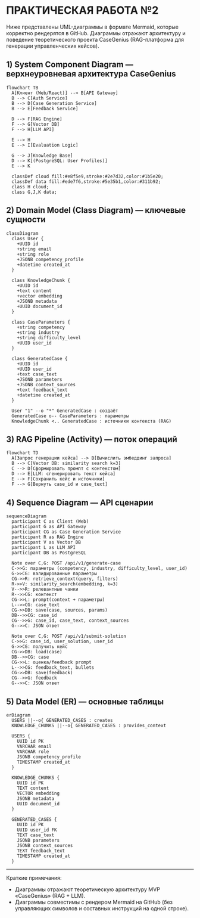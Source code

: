 # ПРАКТИЧЕСКАЯ РАБОТА №2

Ниже представлены UML-диаграммы в формате Mermaid, которые корректно рендерятся в GitHub. Диаграммы отражают архитектуру и поведение теоретического проекта CaseGenius (RAG-платформа для генерации управленческих кейсов).

## 1) System Component Diagram — верхнеуровневая архитектура CaseGenius

```mermaid
flowchart TB
  A[Клиент (Web/React)] --> B[API Gateway]
  B --> C[Auth Service]
  B --> D[Case Generation Service]
  B --> E[Feedback Service]

  D --> F[RAG Engine]
  F --> G[Vector DB]
  F --> H[LLM API]

  E --> H
  E --> I[Evaluation Logic]

  G --> J[Knowledge Base]
  D --> K[(PostgreSQL: User Profiles)]
  E --> K

  classDef cloud fill:#e8f5e9,stroke:#2e7d32,color:#1b5e20;
  classDef data fill:#ede7f6,stroke:#5e35b1,color:#311b92;
  class H cloud;
  class G,J,K data;
```

## 2) Domain Model (Class Diagram) — ключевые сущности

```mermaid
classDiagram
  class User {
    +UUID id
    +string email
    +string role
    +JSONB competency_profile
    +datetime created_at
  }

  class KnowledgeChunk {
    +UUID id
    +text content
    +vector embedding
    +JSONB metadata
    +UUID document_id
  }

  class CaseParameters {
    +string competency
    +string industry
    +string difficulty_level
    +UUID user_id
  }

  class GeneratedCase {
    +UUID id
    +UUID user_id
    +text case_text
    +JSONB parameters
    +JSONB context_sources
    +text feedback_text
    +datetime created_at
  }

  User "1" --o "*" GeneratedCase : создаёт
  GeneratedCase o-- CaseParameters : параметры
  KnowledgeChunk <.. GeneratedCase : источники контекста (RAG)
```

## 3) RAG Pipeline (Activity) — поток операций

```mermaid
flowchart TD
  A[Запрос генерации кейса] --> B[Вычислить эмбеддинг запроса]
  B --> C[Vector DB: similarity search k=3]
  C --> D[Сформировать промпт с контекстом]
  D --> E[LLM: сгенерировать текст кейса]
  E --> F[Сохранить кейс и источники]
  F --> G[Вернуть case_id и case_text]
```

## 4) Sequence Diagram — API сценарии

```mermaid
sequenceDiagram
  participant C as Client (Web)
  participant G as API Gateway
  participant CG as Case Generation Service
  participant R as RAG Engine
  participant V as Vector DB
  participant L as LLM API
  participant DB as PostgreSQL

  Note over C,G: POST /api/v1/generate-case
  C->>G: параметры (competency, industry, difficulty_level, user_id)
  G->>CG: валидированные параметры
  CG->>R: retrieve_context(query, filters)
  R->>V: similarity_search(embedding, k=3)
  V-->>R: релевантные чанки
  R-->>CG: контекст
  CG->>L: prompt(context + параметры)
  L-->>CG: case_text
  CG->>DB: save(case, sources, params)
  DB-->>CG: case_id
  CG-->>G: case_id, case_text, context_sources
  G-->>C: JSON ответ

  Note over C,G: POST /api/v1/submit-solution
  C->>G: case_id, user_solution, user_id
  G->>CG: получить кейс
  CG->>DB: load(case)
  DB-->>CG: case
  CG->>L: оценка/feedback prompt
  L-->>CG: feedback_text, bullets
  CG->>DB: save(feedback)
  CG-->>G: feedback
  G-->>C: JSON ответ
```

## 5) Data Model (ER) — основные таблицы

```mermaid
erDiagram
  USERS ||--o{ GENERATED_CASES : creates
  KNOWLEDGE_CHUNKS ||--o{ GENERATED_CASES : provides_context

  USERS {
    UUID id PK
    VARCHAR email
    VARCHAR role
    JSONB competency_profile
    TIMESTAMP created_at
  }

  KNOWLEDGE_CHUNKS {
    UUID id PK
    TEXT content
    VECTOR embedding
    JSONB metadata
    UUID document_id
  }

  GENERATED_CASES {
    UUID id PK
    UUID user_id FK
    TEXT case_text
    JSONB parameters
    JSONB context_sources
    TEXT feedback_text
    TIMESTAMP created_at
  }
```

---

Краткие примечания:
- Диаграммы отражают теоретическую архитектуру MVP «CaseGenius» (RAG + LLM).
- Диаграммы совместимы с рендером Mermaid на GitHub (без управляющих символов и составных инструкций на одной строке).
